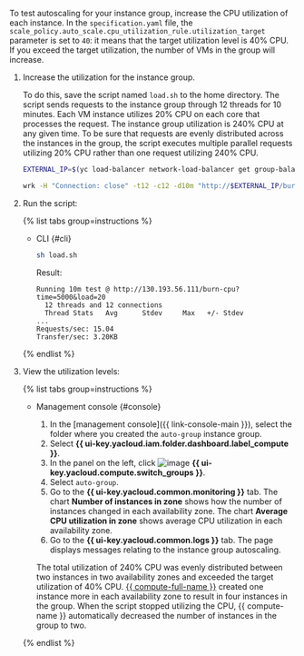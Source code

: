 To test autoscaling for your instance group, increase the CPU utilization of each instance. In the `specification.yaml` file, the `scale_policy.auto_scale.cpu_utilization_rule.utilization_target` parameter is set to `40`: it means that the target utilization level is 40% CPU. If you exceed the target utilization, the number of VMs in the group will increase.
1. Increase the utilization for the instance group.

   To do this, save the script named `load.sh` to the home directory. The script sends requests to the instance group through 12 threads for 10 minutes. Each VM instance utilizes 20% CPU on each core that processes the request. The instance group utilization is 240% CPU at any given time. To be sure that requests are evenly distributed across the instances in the group, the script executes multiple parallel requests utilizing 20% CPU rather than one request utilizing 240% CPU.

   ```bash
   EXTERNAL_IP=$(yc load-balancer network-load-balancer get group-balancer --format=json | jq -r .listeners[0].address)

   wrk -H "Connection: close" -t12 -c12 -d10m "http://$EXTERNAL_IP/burn-cpu?time=5000&load=20"
   ```

1. Run the script:

   {% list tabs group=instructions %}

   - CLI {#cli}

     ```bash
     sh load.sh
     ```

     Result:

     ```text
     Running 10m test @ http://130.193.56.111/burn-cpu?time=5000&load=20
       12 threads and 12 connections
       Thread Stats   Avg      Stdev     Max   +/- Stdev
     ...
     Requests/sec: 15.04
     Transfer/sec: 3.20KB
     ```

   {% endlist %}

1. View the utilization levels:

   {% list tabs group=instructions %}

   - Management console {#console}

     1. In the [management console]({{ link-console-main }}), select the folder where you created the `auto-group` instance group.
     1. Select **{{ ui-key.yacloud.iam.folder.dashboard.label_compute }}**.
     1. In the panel on the left, click ![image](../../../_assets/console-icons/layers-3-diagonal.svg) **{{ ui-key.yacloud.compute.switch_groups }}**.
     1. Select `auto-group`.
     1. Go to the **{{ ui-key.yacloud.common.monitoring }}** tab.
        The chart **Number of instances in zone** shows how the number of instances changed in each availability zone. The chart **Average CPU utilization in zone** shows average CPU utilization in each availability zone.
     1. Go to the **{{ ui-key.yacloud.common.logs }}** tab.
        The page displays messages relating to the instance group autoscaling.

     The total utilization of 240% CPU was evenly distributed between two instances in two availability zones and exceeded the target utilization of 40% CPU. [{{ compute-full-name }}](../../../compute/) created one instance more in each availability zone to result in four instances in the group. When the script stopped utilizing the CPU, {{ compute-name }} automatically decreased the number of instances in the group to two.

   {% endlist %}